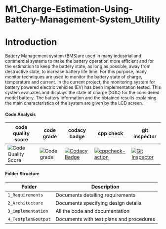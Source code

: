 # M1_Charge-Estimation-Using-Battery-Management-System_Utility

# Introduction
Battery Management system (BMS)are used in many industrial and commercial systems to make the battery operation more efficient and for the estimation to keep the battery state, as long as possible, away from destructive state, to increase battery life time. For this purpose, many monitor techniques are used to monitor the battery state of charge, temperature and current. In the current project, the monitoring system for battery powered electric vehicles (EV) has been implementation tested. This system evaluates and displays the state of charge (SOC) for the considered model battery. The battery information and the obtained results explaining the main characteristics of the system are given by the LCD screen.



#### Code Analysis

code quality score | code grade | codacy badge | cpp check | git inspector |
|--------------------|------------|----------|--------|---------|
| ![Code Quality Score](https://api.codiga.io/project/31074/score/svg) |![Code grade](https://api.codiga.io/project/31074/status/svg)|[![Codacy Badge](https://app.codacy.com/project/badge/Grade/c00755087dd944c68afb4cb5a6f7f8b3)](https://www.codacy.com/gh/Prajwal1261/M1_BasicCalculator_Utility/dashboard?utm_source=github.com&amp;utm_medium=referral&amp;utm_content=Prajwal1261/M1_BasicCalculator_Utility&amp;utm_campaign=Badge_Grade)|[![cppcheck-action](https://github.com/Prajwal1261/M1_BasicCalculator_Utility/actions/workflows/cppcheck.yml/badge.svg)](https://github.com/Prajwal1261/M1_BasicCalculator_Utility/actions/workflows/cppcheck.yml)|[![Git Inspector](https://github.com/Prajwal1261/M1_BasicCalculator_Utility/actions/workflows/git_inspector.yml/badge.svg)](https://github.com/Prajwal1261/M1_BasicCalculator_Utility/actions/workflows/git_inspector.yml)|

#### Folder Structure
Folder             | Description
-------------------| -----------------------------------------
`1_Requirements`   | Documents detailing requirements 
`2_Architecture`         | Documents specifying design details
`3_implementation` | All the code and documentation
`4_Testplan&output`      | Documents with test plans and procedures
